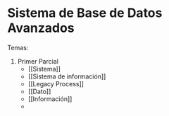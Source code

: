 # Sistema de Base de Datos Avanzados

Temas:
1. Primer Parcial
	- [[Sistema]] 
	- [[Sistema de información]]
	- [[Legacy Process]]
	- [[Dato]]
	- [[Información]]
	- 